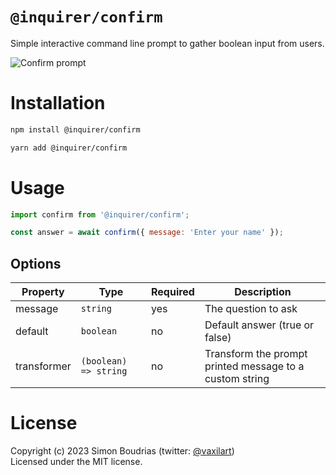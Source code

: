 # `@inquirer/confirm`

Simple interactive command line prompt to gather boolean input from users.

![Confirm prompt](https://cdn.rawgit.com/SBoudrias/Inquirer.js/28ae8337ba51d93e359ef4f7ee24e79b69898962/assets/screenshots/confirm.svg)

# Installation

```sh
npm install @inquirer/confirm

yarn add @inquirer/confirm
```

# Usage

```js
import confirm from '@inquirer/confirm';

const answer = await confirm({ message: 'Enter your name' });
```

## Options

| Property    | Type                  | Required | Description                                             |
| ----------- | --------------------- | -------- | ------------------------------------------------------- |
| message     | `string`              | yes      | The question to ask                                     |
| default     | `boolean`             | no       | Default answer (true or false)                          |
| transformer | `(boolean) => string` | no       | Transform the prompt printed message to a custom string |

# License

Copyright (c) 2023 Simon Boudrias (twitter: [@vaxilart](https://twitter.com/Vaxilart))<br/>
Licensed under the MIT license.
